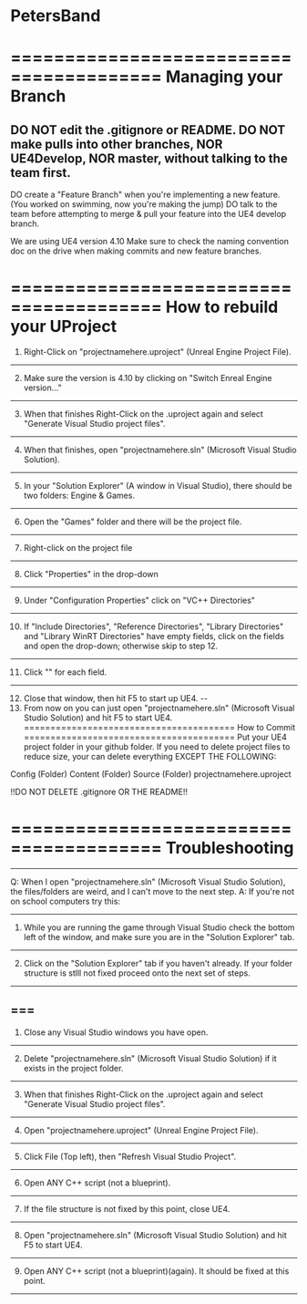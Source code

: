 # PetersBand
========================================
        Managing your Branch
========================================
DO NOT edit the .gitignore or README.
DO NOT make pulls into other branches, NOR UE4Develop, NOR master, without talking to the team first. 
---
DO create a "Feature Branch" when you're implementing a new feature. (You worked on swimming, now you're making the jump)
DO talk to the team before attempting to merge & pull your feature into the UE4 develop branch.

We are using UE4 version 4.10
Make sure to check the naming convention doc on the drive when making commits and new feature branches.

========================================
     How to rebuild your UProject
========================================
1. Right-Click on "projectnamehere.uproject" (Unreal Engine Project File).
---
2. Make sure the version is 4.10 by clicking on "Switch Enreal Engine version..."
---
3. When that finishes Right-Click on the .uproject again and select "Generate Visual Studio project files".
---
4. When that finishes, open "projectnamehere.sln" (Microsoft Visual Studio Solution). 
---
5. In your "Solution Explorer" (A window in Visual Studio), there should be two folders: Engine &    Games. 
---
6. Open the "Games" folder and there will be the project file. 
---
7. Right-click on the project file
---
8. Click "Properties" in the drop-down
---
9. Under "Configuration Properties" click on "VC++ Directories"
---
10. If "Include Directories", "Reference Directories", "Library Directories" and "Library WinRT Directories" have empty fields, click on the fields and open the drop-down; otherwise skip to step 12.
---
11. Click "<inherit from parent or project defaults>" for each field.
---
12. Close that window, then hit F5 to start up UE4. 
--
13. From now on you can just open "projectnamehere.sln" (Microsoft Visual Studio Solution) and hit F5 to start UE4.
========================================
            How to Commit
========================================
Put your UE4 project folder in your github folder.
If you need to delete project files to reduce size, your can
delete everything EXCEPT THE FOLLOWING:

Config (Folder)
Content (Folder)
Source (Folder)
projectnamehere.uproject

!!DO NOT DELETE .gitignore OR THE README!!

========================================
           Troubleshooting
========================================
****************************************
Q: When I open "projectnamehere.sln" (Microsoft Visual Studio Solution), the files/folders are weird, 
   and I can't move to the next step.
A: If you're not on school computers try this:

---
1. While you are running the game through Visual Studio check the bottom left of the window, 
   and make sure you are in the "Solution Explorer" tab.
---
2. Click on the "Solution Explorer" tab  if you haven't already. If your folder structure
   is stlll not fixed proceed onto the next set of steps.
---
===
---
1. Close any Visual Studio windows you have open.
---
2. Delete "projectnamehere.sln" (Microsoft Visual Studio Solution) if it exists in the project folder.
---
3. When that finishes Right-Click on the .uproject again and select "Generate Visual Studio project files".
---
4. Open "projectnamehere.uproject" (Unreal Engine Project File).
---
5. Click File (Top left), then "Refresh Visual Studio Project".
---
6. Open ANY C++ script (not a blueprint).
---
7. If the file structure is not fixed by this point, close UE4.
---
8. Open "projectnamehere.sln" (Microsoft Visual Studio Solution) and hit F5 to start UE4.
---
9. Open ANY C++ script (not a blueprint)(again). It should be fixed at this point.
****************************************
